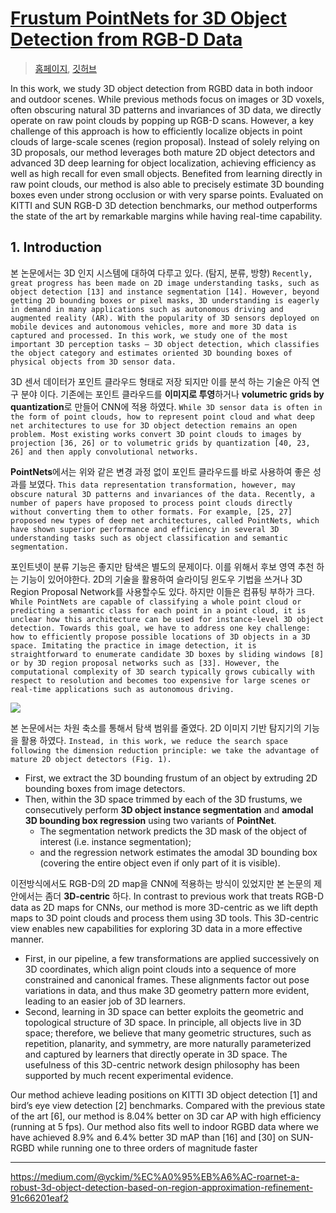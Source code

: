 
# [Frustum PointNets for 3D Object Detection from RGB-D Data](https://arxiv.org/pdf/1711.08488.pdf)

> [홈페이지](http://stanford.edu/~rqi/frustum-pointnets/), [깃허브](https://github.com/charlesq34/frustum-pointnets)

In this work, we study 3D object detection from RGBD data in both indoor and outdoor scenes. While previous methods focus on images or 3D voxels, often obscuring natural 3D patterns and invariances of 3D data, we directly operate on raw point clouds by popping up RGB-D scans. However, a key challenge of this approach is how to efficiently localize objects in point clouds of large-scale scenes (region proposal). Instead of solely relying on 3D proposals, our method leverages both mature 2D object detectors and advanced 3D deep learning for object localization, achieving efficiency as well as high recall for even small objects. Benefited from learning directly in raw point clouds, our method is also able to precisely estimate 3D bounding boxes even under strong occlusion or with very sparse points. Evaluated on KITTI and SUN RGB-D 3D detection benchmarks, our method outperforms the state of the art by remarkable margins while having real-time capability.



## 1. Introduction

본 논문에서는 3D 인지 시스템에 대하여 다루고 있다. (탐지, 분류, 방향) `Recently, great progress has been made on 2D image understanding tasks, such as object detection [13] and instance segmentation [14]. However, beyond getting 2D bounding boxes or pixel masks, 3D understanding is eagerly in demand in many applications such as autonomous driving and augmented reality (AR). With the popularity of 3D sensors deployed on mobile devices and autonomous vehicles, more and more 3D data is captured and processed. In this work, we study one of the most important 3D perception tasks – 3D object detection, which classifies the object category and estimates oriented 3D bounding boxes of physical objects from 3D sensor data.`

3D 센서 데이터가 포인트 클라우드 형태로 저장 되지만 이를 분석 하는 기술은 아직 연구 분야 이다. 기존에는 포인트 클라우드를 **이미지로 투영**하거나 **volumetric grids by quantization**로 만들어 CNN에 적용 하였다. `While 3D sensor data is often in the form of point clouds, how to represent point cloud and what deep net architectures to use for 3D object detection remains an open problem. Most existing works convert 3D point clouds to images by projection [36, 26] or to volumetric grids by quantization [40, 23, 26] and then apply convolutional networks.`

**PointNets**에서는 위와 같은 변경 과정 없이 포인트 클라우드를 바로 사용하여 좋은 성과를 보였다. `This data representation transformation, however, may obscure natural 3D patterns and invariances of the data. Recently, a number of papers have proposed to process point clouds directly without converting them to other formats. For example, [25, 27] proposed new types of deep net architectures, called PointNets, which have shown superior performance and efficiency in several 3D understanding tasks such as object classification and semantic segmentation.`

포인트넷이 분류 기능은 좋지만 탐색은 별도의 문제이다. 이를 위해서 후보 영역 추천 하는 기능이 있어야한다. 2D의 기술을 활용하여 슬라이딩 윈도우 기법을 쓰거나 3D Region Proposal Network를 사용할수도 있다. 하지만 이들은 컴퓨팅 부하가 크다. `While PointNets are capable of classifying a whole point cloud or predicting a semantic class for each point in a point cloud, it is unclear how this architecture can be used for instance-level 3D object detection. Towards this goal, we have to address one key challenge: how to efficiently propose possible locations of 3D objects in a 3D space. Imitating the practice in image detection, it is straightforward to enumerate candidate 3D boxes by sliding windows [8] or by 3D region proposal networks such as [33]. However, the computational complexity of 3D search typically grows cubically with respect to resolution and becomes too expensive for large scenes or real-time applications such as autonomous driving.`

![](https://i.imgur.com/r5ipOrn.png)

본 논문에서는 차원 축소를 통해서 탐색 범위를 줄였다. 2D 이미지 기반 탐지기의 기능을 활용 하였다. `Instead, in this work, we reduce the search space following the dimension reduction principle: we take the advantage of mature 2D object detectors (Fig. 1).`
- First, we extract the 3D bounding frustum of an object by extruding 2D bounding boxes from image detectors. 
- Then, within the 3D space trimmed by each of the 3D frustums, we consecutively perform **3D object instance segmentation** and **amodal 3D bounding box regression** using two variants of **PointNet**. 
	- The segmentation network predicts the 3D mask of the object of interest (i.e. instance segmentation); 
	- and the regression network estimates the amodal 3D bounding box (covering the entire object even if only part of it is visible).

이전방식에서도 RGB-D의 2D map을 CNN에 적용하는 방식이 있었지만 본 논문의 제안에서는 좀더 **3D-centric** 하다. In contrast to previous work that treats RGB-D data as 2D maps for CNNs, our method is more 3D-centric as we lift depth maps to 3D point clouds and process them using 3D tools. This 3D-centric view enables new capabilities for exploring 3D data in a more effective manner. 
- First, in our pipeline, a few transformations are applied successively on 3D coordinates, which align point clouds into a sequence of more constrained and canonical frames. These alignments factor out pose variations in data, and thus make 3D geometry pattern more evident, leading to an easier job of 3D learners. 
- Second, learning in 3D space can better exploits the geometric and topological structure of 3D space. In principle, all objects live in 3D space; therefore, we believe that many geometric structures, such as repetition, planarity, and symmetry, are more naturally parameterized and captured by learners that directly operate in 3D space. The usefulness of this 3D-centric network design philosophy has been supported by much recent experimental evidence.

Our method achieve leading positions on KITTI 3D object detection [1] and bird’s eye view detection [2] benchmarks. Compared with the previous state of the art [6], our method is 8.04% better on 3D car AP with high efficiency (running at 5 fps). Our method also fits well to indoor RGBD data where we have achieved 8.9% and 6.4% better 3D mAP than [16] and [30] on SUN-RGBD while running one to three orders of magnitude faster





---

https://medium.com/@yckim/%EC%A0%95%EB%A6%AC-roarnet-a-robust-3d-object-detection-based-on-region-approximation-refinement-91c66201eaf2
